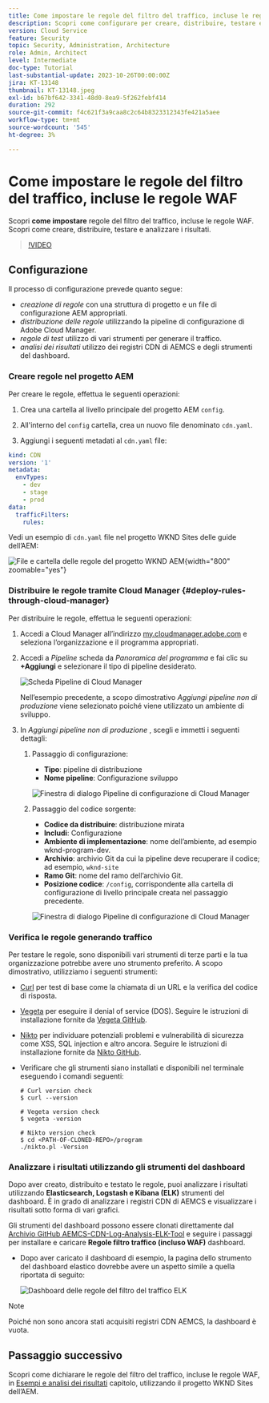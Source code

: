 ```yaml
---
title: Come impostare le regole del filtro del traffico, incluse le regole WAF
description: Scopri come configurare per creare, distribuire, testare e analizzare i risultati delle regole del filtro del traffico, incluse le regole WAF.
version: Cloud Service
feature: Security
topic: Security, Administration, Architecture
role: Admin, Architect
level: Intermediate
doc-type: Tutorial
last-substantial-update: 2023-10-26T00:00:00Z
jira: KT-13148
thumbnail: KT-13148.jpeg
exl-id: b67bf642-3341-48d0-8ea9-5f262febf414
duration: 292
source-git-commit: f4c621f3a9caa8c2c64b8323312343fe421a5aee
workflow-type: tm+mt
source-wordcount: '545'
ht-degree: 3%

---
```


# Come impostare le regole del filtro del traffico, incluse le regole WAF

Scopri **come impostare** regole del filtro del traffico, incluse le regole WAF. Scopri come creare, distribuire, testare e analizzare i risultati.

>[!VIDEO](https://video.tv.adobe.com/v/3425407?quality=12&learn=on)

## Configurazione

Il processo di configurazione prevede quanto segue:

- _creazione di regole_ con una struttura di progetto e un file di configurazione AEM appropriati.
- _distribuzione delle regole_ utilizzando la pipeline di configurazione di Adobe Cloud Manager.
- _regole di test_ utilizzo di vari strumenti per generare il traffico.
- _analisi dei risultati_ utilizzo dei registri CDN di AEMCS e degli strumenti del dashboard.

### Creare regole nel progetto AEM

Per creare le regole, effettua le seguenti operazioni:

1. Crea una cartella al livello principale del progetto AEM `config`.

1. All&#39;interno del `config` cartella, crea un nuovo file denominato `cdn.yaml`.

1. Aggiungi i seguenti metadati al `cdn.yaml` file:

```yaml
kind: CDN
version: '1'
metadata:
  envTypes:
    - dev
    - stage
    - prod
data:
  trafficFilters:
    rules:
```

Vedi un esempio di `cdn.yaml` file nel progetto WKND Sites delle guide dell’AEM:

![File e cartella delle regole del progetto WKND AEM](./assets/wknd-rules-file-and-folder.png){width="800" zoomable="yes"}

### Distribuire le regole tramite Cloud Manager {#deploy-rules-through-cloud-manager}

Per distribuire le regole, effettua le seguenti operazioni:

1. Accedi a Cloud Manager all’indirizzo [my.cloudmanager.adobe.com](https://my.cloudmanager.adobe.com/) e seleziona l’organizzazione e il programma appropriati.

1. Accedi a _Pipeline_ scheda da _Panoramica del programma_ e fai clic su **+Aggiungi** e selezionare il tipo di pipeline desiderato.

   ![Scheda Pipeline di Cloud Manager](./assets/cloud-manager-pipelines-card.png)

   Nell’esempio precedente, a scopo dimostrativo _Aggiungi pipeline non di produzione_ viene selezionato poiché viene utilizzato un ambiente di sviluppo.

1. In _Aggiungi pipeline non di produzione_ , scegli e immetti i seguenti dettagli:

   1. Passaggio di configurazione:

      - **Tipo**: pipeline di distribuzione
      - **Nome pipeline**: Configurazione sviluppo

      ![Finestra di dialogo Pipeline di configurazione di Cloud Manager](./assets/cloud-manager-config-pipeline-step1-dialog.png)

   2. Passaggio del codice sorgente:

      - **Codice da distribuire**: distribuzione mirata
      - **Includi**: Configurazione
      - **Ambiente di implementazione**: nome dell’ambiente, ad esempio wknd-program-dev.
      - **Archivio**: archivio Git da cui la pipeline deve recuperare il codice; ad esempio, `wknd-site`
      - **Ramo Git**: nome del ramo dell’archivio Git.
      - **Posizione codice**: `/config`, corrispondente alla cartella di configurazione di livello principale creata nel passaggio precedente.

      ![Finestra di dialogo Pipeline di configurazione di Cloud Manager](./assets/cloud-manager-config-pipeline-step2-dialog.png)

### Verifica le regole generando traffico

Per testare le regole, sono disponibili vari strumenti di terze parti e la tua organizzazione potrebbe avere uno strumento preferito. A scopo dimostrativo, utilizziamo i seguenti strumenti:

- [Curl](https://curl.se/) per test di base come la chiamata di un URL e la verifica del codice di risposta.

- [Vegeta](https://github.com/tsenart/vegeta) per eseguire il denial of service (DOS). Seguire le istruzioni di installazione fornite da [Vegeta GitHub](https://github.com/tsenart/vegeta#install).

- [Nikto](https://github.com/sullo/nikto/wiki) per individuare potenziali problemi e vulnerabilità di sicurezza come XSS, SQL injection e altro ancora. Seguire le istruzioni di installazione fornite da [Nikto GitHub](https://github.com/sullo/nikto).

- Verificare che gli strumenti siano installati e disponibili nel terminale eseguendo i comandi seguenti:

  ```shell
  # Curl version check
  $ curl --version
  
  # Vegeta version check
  $ vegeta -version
  
  # Nikto version check
  $ cd <PATH-OF-CLONED-REPO>/program
  ./nikto.pl -Version
  ```

### Analizzare i risultati utilizzando gli strumenti del dashboard

Dopo aver creato, distribuito e testato le regole, puoi analizzare i risultati utilizzando **Elasticsearch, Logstash e Kibana (ELK)** strumenti del dashboard. È in grado di analizzare i registri CDN di AEMCS e visualizzare i risultati sotto forma di vari grafici.

Gli strumenti del dashboard possono essere clonati direttamente dal [Archivio GitHub AEMCS-CDN-Log-Analysis-ELK-Tool](https://github.com/adobe/AEMCS-CDN-Log-Analysis-ELK-Tool) e seguire i passaggi per installare e caricare **Regole filtro traffico (incluso WAF)** dashboard.

- Dopo aver caricato il dashboard di esempio, la pagina dello strumento del dashboard elastico dovrebbe avere un aspetto simile a quella riportata di seguito:

  ![Dashboard delle regole del filtro del traffico ELK](./assets/elk-dashboard.png)

>[!NOTE]
>
>    Poiché non sono ancora stati acquisiti registri CDN AEMCS, la dashboard è vuota.


## Passaggio successivo

Scopri come dichiarare le regole del filtro del traffico, incluse le regole WAF, in [Esempi e analisi dei risultati](./examples-and-analysis.md) capitolo, utilizzando il progetto WKND Sites dell’AEM.
